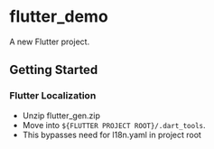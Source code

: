 # flutter_demo

A new Flutter project.

## Getting Started

### Flutter Localization

- Unzip flutter_gen.zip
- Move into `${FLUTTER PROJECT ROOT}/.dart_tools`.
- This bypasses need for l18n.yaml in project root


